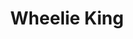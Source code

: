 ---
pid: LLA20
title: Wheelie King
location_transcription: 6th and Pine St
zipcode: '19050'
outside_phl: 'Lansdowne PA '
neighborhood: 
age: '16'
age_range: 13-19
instagram: 
image_file_name: LLA_20.jpg
proposal_transcription: Bike Life. Someone wheeleing with one hand.
topic: Youth
topic_summary: '0'
type: Other No Form
keywords_other: 
credit: 
image_labels: 
twitter: 
facebook: 
permalink: "/monuments/lla20/"
layout: item-page
---